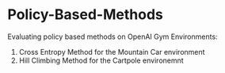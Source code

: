 # Policy-Based-Methods

Evaluating policy based methods on OpenAI Gym Environments:

1. Cross Entropy Method for the Mountain Car environment
1. Hill Climbing Method for the Cartpole environemnt
